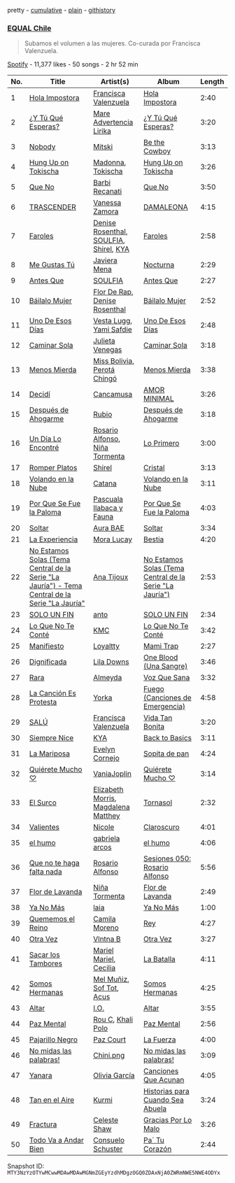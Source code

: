 pretty - [cumulative](/playlists/cumulative/37i9dQZF1DXaXeq4HFmqQR.md) - [plain](/playlists/plain/37i9dQZF1DXaXeq4HFmqQR) - [githistory](https://github.githistory.xyz/mackorone/spotify-playlist-archive/blob/main/playlists/plain/37i9dQZF1DXaXeq4HFmqQR)

### [EQUAL Chile](https://open.spotify.com/playlist/37i9dQZF1DXaXeq4HFmqQR)

> Subamos el volumen a las mujeres\. Co\-curada por Francisca Valenzuela.

[Spotify](https://open.spotify.com/user/spotify) - 11,377 likes - 50 songs - 2 hr 52 min

| No. | Title | Artist(s) | Album | Length |
|---|---|---|---|---|
| 1 | [Hola Impostora](https://open.spotify.com/track/5MdDNCg76PKSzrKeKI68wf) | [Francisca Valenzuela](https://open.spotify.com/artist/2piHiUbXwUNNIvYyIOIUKt) | [Hola Impostora](https://open.spotify.com/album/1CuamEchzUcvdeVYyiioSt) | 2:40 |
| 2 | [¿Y Tú Qué Esperas?](https://open.spotify.com/track/3KtD9UUoMQx5K2tLmXnNSQ) | [Mare Advertencia Lirika](https://open.spotify.com/artist/3QVB7ctBlqEFuQZeMDt6Qh) | [¿Y Tú Qué Esperas?](https://open.spotify.com/album/75eQDaOHwg0zCmZwN9koDI) | 3:20 |
| 3 | [Nobody](https://open.spotify.com/track/2P5yIMu2DNeMXTyOANKS6k) | [Mitski](https://open.spotify.com/artist/2uYWxilOVlUdk4oV9DvwqK) | [Be the Cowboy](https://open.spotify.com/album/42cH7mrkfljkqkxA2Ip9Xq) | 3:13 |
| 4 | [Hung Up on Tokischa](https://open.spotify.com/track/3oJzE5dSRl51xxzLeih0sy) | [Madonna](https://open.spotify.com/artist/6tbjWDEIzxoDsBA1FuhfPW), [Tokischa](https://open.spotify.com/artist/2p4aN0Uxkk3iT3HK0cJ2cJ) | [Hung Up on Tokischa](https://open.spotify.com/album/0lJ8KgNF2nzGoCv2yfrBxQ) | 3:26 |
| 5 | [Que No](https://open.spotify.com/track/4DAQll50JkLQMasCbExBkp) | [Barbi Recanati](https://open.spotify.com/artist/4nwFiHgPXUpo0KgR1rZSAD) | [Que No](https://open.spotify.com/album/1seXkKYuDxoAgUgZznRKJJ) | 3:50 |
| 6 | [TRASCENDER](https://open.spotify.com/track/5xZq4873FHfXsT3gGhYY6K) | [Vanessa Zamora](https://open.spotify.com/artist/3IZxs4ZukiitIk8vkAPAxC) | [DAMALEONA](https://open.spotify.com/album/4CtZOAq6nHz4nw6vKqeSkL) | 4:15 |
| 7 | [Faroles](https://open.spotify.com/track/4eh4Et24YVZ97mCumJe0IK) | [Denise Rosenthal](https://open.spotify.com/artist/73SBwOgH6mrS09OyFHdR62), [SOULFIA](https://open.spotify.com/artist/1Q9Sx5tOmwems0qwLJZ5Cy), [Shirel](https://open.spotify.com/artist/5fNV5ubt46GqUpyP7Mh4Ln), [KYA](https://open.spotify.com/artist/1D1DNu1iQq7j7hFOlJZJyP) | [Faroles](https://open.spotify.com/album/6E2eSxShTgMRZi3WKjJev0) | 2:58 |
| 8 | [Me Gustas Tú](https://open.spotify.com/track/5rKuJ17ulyXWrqtLKS4sFM) | [Javiera Mena](https://open.spotify.com/artist/6c0qylj1D1gqcUUN2P8Ofp) | [Nocturna](https://open.spotify.com/album/5vU4ilAXgThxcO2wEuPuk3) | 2:29 |
| 9 | [Antes Que](https://open.spotify.com/track/3WPrnwpxefLYwGejFCpP7W) | [SOULFIA](https://open.spotify.com/artist/1Q9Sx5tOmwems0qwLJZ5Cy) | [Antes Que](https://open.spotify.com/album/3nxTxqohB4uES4GJxnBG6c) | 2:27 |
| 10 | [Báilalo Mujer](https://open.spotify.com/track/1RdQkmD04McqnaiN76PohD) | [Flor De Rap](https://open.spotify.com/artist/3ZIZqvSbTL7mIEyXmbbXs7), [Denise Rosenthal](https://open.spotify.com/artist/73SBwOgH6mrS09OyFHdR62) | [Báilalo Mujer](https://open.spotify.com/album/3TqIGSpoilpG6QXGpwn5X5) | 2:52 |
| 11 | [Uno De Esos Días](https://open.spotify.com/track/3knplr6ptMfZ4B1inYhfXP) | [Vesta Lugg](https://open.spotify.com/artist/4BMCoatjMD45S9nDzLVa3c), [Yami Safdie](https://open.spotify.com/artist/4RWJOoYwgF978LOn8Fainp) | [Uno De Esos Días](https://open.spotify.com/album/6P4acuRUxR1uWUxB07yBJW) | 2:48 |
| 12 | [Caminar Sola](https://open.spotify.com/track/1ZGTVVXlL3FkaTGyNQey2P) | [Julieta Venegas](https://open.spotify.com/artist/2QWIScpFDNxmS6ZEMIUvgm) | [Caminar Sola](https://open.spotify.com/album/5MJYQdDfWT6r77caberwu2) | 3:18 |
| 13 | [Menos Mierda](https://open.spotify.com/track/6I4RfnGgotxBNN5ucshR0Z) | [Miss Bolivia](https://open.spotify.com/artist/4xx3PjUWxXY0qEXUdDhrwx), [Perotá Chingó](https://open.spotify.com/artist/5cMTiWeaWidGI8hVoZY8Ox) | [Menos Mierda](https://open.spotify.com/album/6R7sheQVYhx0mGCkoSzJLr) | 3:38 |
| 14 | [Decidí](https://open.spotify.com/track/526Et8BPKtXBTIctZsrm3Z) | [Cancamusa](https://open.spotify.com/artist/6GSnSFc0O2JMkPkGcBFsNc) | [AMOR MINIMAL](https://open.spotify.com/album/5tydxQ3vJc63ORNQQsH8Fq) | 3:26 |
| 15 | [Después de Ahogarme](https://open.spotify.com/track/2rC1iZrQPTXbL4Pjm4kxYq) | [Rubio](https://open.spotify.com/artist/79YjWaAoD88XGLETIsnnQV) | [Después de Ahogarme](https://open.spotify.com/album/7LRgXEYPGxgF675k7AkaVq) | 3:18 |
| 16 | [Un Día Lo Encontré](https://open.spotify.com/track/6IPCxRPVXSXdfrubRNertw) | [Rosario Alfonso](https://open.spotify.com/artist/7mirwC8eaTt7tswix93TFZ), [Niña Tormenta](https://open.spotify.com/artist/0KJEHAoNtPaopqOHD6UIkY) | [Lo Primero](https://open.spotify.com/album/0uiItrX0S62V8IN88h0p3Q) | 3:00 |
| 17 | [Romper Platos](https://open.spotify.com/track/20kFOY6ejpGVov6BEZvTfw) | [Shirel](https://open.spotify.com/artist/5fNV5ubt46GqUpyP7Mh4Ln) | [Cristal](https://open.spotify.com/album/0k8fiM3A193BLZqPWYhWD1) | 3:13 |
| 18 | [Volando en la Nube](https://open.spotify.com/track/4kDO7SsBLzlXXNl1bKozFn) | [Catana](https://open.spotify.com/artist/5M93gtdh8dIv85CDYnuP90) | [Volando en la Nube](https://open.spotify.com/album/2dopJK4bzSHttm5bxMd495) | 3:11 |
| 19 | [Por Que Se Fue la Paloma](https://open.spotify.com/track/7MfqQD9POKCfuxn5GxEO7Y) | [Pascuala Ilabaca y Fauna](https://open.spotify.com/artist/6nf17XGXCx2PSgkhPYjSIA) | [Por Que Se Fue la Paloma](https://open.spotify.com/album/3TW1yBSvYhoFflREstW8Cd) | 4:03 |
| 20 | [Soltar](https://open.spotify.com/track/0JLCVUGEKXgnOeOAU5V0A0) | [Aura BAE](https://open.spotify.com/artist/7jIywNxfjSZ2Dxm6OOzQPF) | [Soltar](https://open.spotify.com/album/62wbj4HDQ2G2iNE8ogS4A0) | 3:34 |
| 21 | [La Experiencia](https://open.spotify.com/track/5qdztRteIy0iATHFFYIBPs) | [Mora Lucay](https://open.spotify.com/artist/3gjqD5j7NaOCr4kLULEV0L) | [Bestia](https://open.spotify.com/album/5MxhmYS9jmITi4mqz6FAX9) | 4:20 |
| 22 | [No Estamos Solas \(Tema Central de la Serie "La Jauría"\) \- Tema Central de la Serie "La Jauría"](https://open.spotify.com/track/4LxtkdudLT8Bhgm9xwRyn5) | [Ana Tijoux](https://open.spotify.com/artist/40JMTpVRUw90SrN4pFA6Mz) | [No Estamos Solas \(Tema Central de la Serie "La Jauría"\)](https://open.spotify.com/album/4N2jf1sqfVuOFlmGLBDvi1) | 2:53 |
| 23 | [SOLO UN FIN](https://open.spotify.com/track/2Nm6gM6WU0WMc5BejJ78Cu) | [anto](https://open.spotify.com/artist/3ZDlV4860jpcqhmIincWHF) | [SOLO UN FIN](https://open.spotify.com/album/64AjH3ht7XeqmgaAV3BLRK) | 2:34 |
| 24 | [Lo Que No Te Conté](https://open.spotify.com/track/3Z452bjBcSY5lVXxlCCwSf) | [KMC](https://open.spotify.com/artist/6XRepE59HrVuIQgfWXdBJ4) | [Lo Que No Te Conté](https://open.spotify.com/album/6g5cG2wmNh2HPAW4oJXgS7) | 3:42 |
| 25 | [Manifiesto](https://open.spotify.com/track/7rXnH5CggkXAAIxWHh0U0H) | [Loyaltty](https://open.spotify.com/artist/5DDpDYLDv4xasIBS6kp2wf) | [Mami Trap](https://open.spotify.com/album/6WGQyk4qU39c8CUx07IzSc) | 2:27 |
| 26 | [Dignificada](https://open.spotify.com/track/5jRzAstjJuMwUP9P4Sj6Ng) | [Lila Downs](https://open.spotify.com/artist/3mXI2gpwWnNO9qbQG3n3EP) | [One Blood \(Una Sangre\)](https://open.spotify.com/album/417veGNmonVv9o0iGlFyjT) | 3:46 |
| 27 | [Rara](https://open.spotify.com/track/7F7Bga2mi1fYcuY7gspC2G) | [Almeyda](https://open.spotify.com/artist/3ScIhY1EejsIFbTsU87XwF) | [Voz Que Sana](https://open.spotify.com/album/1hdKat0bGuYY7vcPF9ywSp) | 3:32 |
| 28 | [La Canción Es Protesta](https://open.spotify.com/track/4SwobFMtZrCVdcBE4PNBoy) | [Yorka](https://open.spotify.com/artist/71bG6LIwKMYALxV8WuIezn) | [Fuego \(Canciones de Emergencia\)](https://open.spotify.com/album/41S8vaZ1x2DS1T1U9fH3ZR) | 4:58 |
| 29 | [SALÚ](https://open.spotify.com/track/3n9UWV1Xa23WtOKpEfnbVv) | [Francisca Valenzuela](https://open.spotify.com/artist/2piHiUbXwUNNIvYyIOIUKt) | [Vida Tan Bonita](https://open.spotify.com/album/62cm3NBJCoTZpXJHzmUg7C) | 3:20 |
| 30 | [Siempre Nice](https://open.spotify.com/track/7cXUURjoM0VmxkMDXFyIKO) | [KYA](https://open.spotify.com/artist/1D1DNu1iQq7j7hFOlJZJyP) | [Back to Basics](https://open.spotify.com/album/32sbVfAJ3CK8Uu27g4VAJY) | 3:11 |
| 31 | [La Mariposa](https://open.spotify.com/track/56Q5cYrFTvaHbHmApsLdgI) | [Evelyn Cornejo](https://open.spotify.com/artist/3wV40S9AyTLTE2b0Tp0Yo6) | [Sopita de pan](https://open.spotify.com/album/3XqCraq3luG498wyPggqup) | 4:24 |
| 32 | [Quiérete Mucho ♡](https://open.spotify.com/track/7kDutlhRN5y6XeEgKz06eI) | [VaniaJoplin](https://open.spotify.com/artist/5J7o47wyT1cQOkHPFwzq4X) | [Quiérete Mucho ♡](https://open.spotify.com/album/47b22rXJAyeKYdr4qn2vVF) | 3:14 |
| 33 | [El Surco](https://open.spotify.com/track/3ponuxHLLLI1nMi9XcxdJT) | [Elizabeth Morris](https://open.spotify.com/artist/3kJaCi1igGWOKYUVDdJnoi), [Magdalena Matthey](https://open.spotify.com/artist/0Dz64lyAnwZJDpF98j0ntV) | [Tornasol](https://open.spotify.com/album/0AOUVR8VGXiqeLeY8A8PMx) | 2:32 |
| 34 | [Valientes](https://open.spotify.com/track/7kEJ3ajOHug4iTG3ogQtQd) | [Nicole](https://open.spotify.com/artist/3iIMN6aYzb6coyCECxkHaS) | [Claroscuro](https://open.spotify.com/album/0BJVfmQhzjNLJuupXUzRQ5) | 4:01 |
| 35 | [el humo](https://open.spotify.com/track/4jk6AWr2Xly8i9GJBaM6BR) | [gabriela arcos](https://open.spotify.com/artist/3SdRPRuSNLp9lj06iZuQlx) | [el humo](https://open.spotify.com/album/3wxJafS7k8IdofVpP4yXFN) | 4:06 |
| 36 | [Que no te haga falta nada](https://open.spotify.com/track/0ShKnHt3NjEhcyby0TGOWu) | [Rosario Alfonso](https://open.spotify.com/artist/7mirwC8eaTt7tswix93TFZ) | [Sesiones 050: Rosario Alfonso](https://open.spotify.com/album/1qWWJu7EirLK7hLmGL1myQ) | 5:56 |
| 37 | [Flor de Lavanda](https://open.spotify.com/track/7cUUunnDFcu9AHiuF0fs9n) | [Niña Tormenta](https://open.spotify.com/artist/0KJEHAoNtPaopqOHD6UIkY) | [Flor de Lavanda](https://open.spotify.com/album/3fgTrA9QqwF9IT67R7gCK0) | 2:49 |
| 38 | [Ya No Más](https://open.spotify.com/track/2NupxcN9n8pbHYYn34idT9) | [laia](https://open.spotify.com/artist/1eFDWuVJ8q3nSbmG2MArz5) | [Ya No Más](https://open.spotify.com/album/4ywrUZCcBtpJaUF5NqDPDE) | 1:00 |
| 39 | [Quememos el Reino](https://open.spotify.com/track/0QLJWqX0Taif8Hb6JGmy9e) | [Camila Moreno](https://open.spotify.com/artist/0SJy1J0FgP21lbvGBMKT8H) | [Rey](https://open.spotify.com/album/5jU98FSu18DrwrXBCkGJpN) | 4:27 |
| 40 | [Otra Vez](https://open.spotify.com/track/0FyjvQWS65rG8v3vnB3snN) | [Vlntna B](https://open.spotify.com/artist/5leFwWpTacAWLAom8B2JbS) | [Otra Vez](https://open.spotify.com/album/3xpy8pqDLXKIAmb3AsYBhJ) | 3:27 |
| 41 | [Sacar los Tambores](https://open.spotify.com/track/07T5hgGjxLeEDzrWp31jt3) | [Mariel Mariel](https://open.spotify.com/artist/5MbC0GPijb60evRCEQLJAz), [Cecilia](https://open.spotify.com/artist/0K2U7B6n9Otcwn19m7tGzO) | [La Batalla](https://open.spotify.com/album/0YXQIt7lz5Rsp7wpbuwhFW) | 4:11 |
| 42 | [Somos Hermanas](https://open.spotify.com/track/3SW2TbBtYupZDVeHiiAku5) | [Mel Muñiz](https://open.spotify.com/artist/05NEGCiyDYaJtcPiagl46Y), [Sof Tot](https://open.spotify.com/artist/0QLkVX5UDeJyKxSA8z8mtj), [Acus](https://open.spotify.com/artist/39DDfcoTv0v0HoZY1ZoPWp) | [Somos Hermanas](https://open.spotify.com/album/2VdoxpDbGIyzgXJDMyKSPR) | 4:25 |
| 43 | [Altar](https://open.spotify.com/track/3WyJCG5TITCX9XlgIkD3oj) | [I.O.](https://open.spotify.com/artist/0W7i4dR3G2zB88NtkMkVgf) | [Altar](https://open.spotify.com/album/6gxBp3aafZ9LzXD1M2Remx) | 3:55 |
| 44 | [Paz Mental](https://open.spotify.com/track/6qrpKBnajPTZqri62rOJYh) | [Rou C](https://open.spotify.com/artist/2QDk2sxK8xHgNIIXNLgNZ9), [Khali Polo](https://open.spotify.com/artist/6p4jLNz7drGHvovCmCEX8t) | [Paz Mental](https://open.spotify.com/album/4X40KrzSuLlgRlPzB69vzK) | 2:56 |
| 45 | [Pajarillo Negro](https://open.spotify.com/track/4DMhBxXwHcaY8C0Bv8PwFc) | [Paz Court](https://open.spotify.com/artist/4iYtGmJwcET4ym55GMp4Zm) | [La Fuerza](https://open.spotify.com/album/4qMSZDyLdEJtoL19qzG4ld) | 4:00 |
| 46 | [No midas las palabras!](https://open.spotify.com/track/6Ysa4eWynByNpVxwtvjv8O) | [Chini.png](https://open.spotify.com/artist/2rV1GKAvHpXO40w4lLhplz) | [No midas las palabras!](https://open.spotify.com/album/3GJLhExQ1ELO3U6B2Bxwfk) | 3:09 |
| 47 | [Yanara](https://open.spotify.com/track/5a9THIgXiVQYFbmwwoKZaw) | [Olivia García](https://open.spotify.com/artist/5ZLOSt2DZOG4V3nG0kDoh3) | [Canciones Que Acunan](https://open.spotify.com/album/5pcVQVkLAg5dl2L2Y0DhEN) | 4:05 |
| 48 | [Tan en el Aire](https://open.spotify.com/track/3FR4AnFf2zbYaesNbLpSiK) | [Kurmi](https://open.spotify.com/artist/1BF5IPlIOTc6JJWQPuqG3W) | [Historias para Cuando Sea Abuela](https://open.spotify.com/album/0LtK9bUcKNtbu0iwZBgyGU) | 3:24 |
| 49 | [Fractura](https://open.spotify.com/track/7f3ucDYnKl2lxhKGV8OJ9m) | [Celeste Shaw](https://open.spotify.com/artist/6rqnfwOhPniuJF1OxvMdYj) | [Gracias Por Lo Malo](https://open.spotify.com/album/7yQwWyQY21QDDr3Btezdzf) | 3:26 |
| 50 | [Todo Va a Andar Bien](https://open.spotify.com/track/40gB7Xjf1lU61cxUc3UBCw) | [Consuelo Schuster](https://open.spotify.com/artist/1wZ9Xc5xzw5ag4rpHBdMTk) | [Pa´ Tu Corazón](https://open.spotify.com/album/7JzbpfQPJp43G5DaLS6kvg) | 2:44 |

Snapshot ID: `MTY3NzYzOTYwMCwwMDAwMDAwMGNmZGEyYzdhMDgzOGQ0ZDAxNjA0ZWRmNWE5NWE4ODYx`
